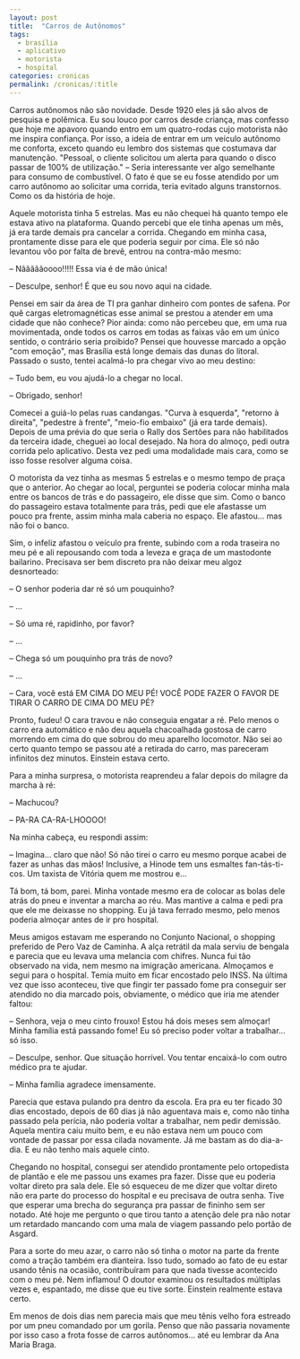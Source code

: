 ```yaml
---
layout: post
title:  "Carros de Autônomos"
tags:
  - brasília
  - aplicativo
  - motorista
  - hospital
categories: cronicas
permalink: /cronicas/:title
---
```


Carros autônomos não são novidade. Desde 1920 eles já são alvos de pesquisa e polêmica. Eu sou louco por carros desde criança, mas confesso que hoje me apavoro quando entro em um quatro-rodas cujo motorista não me inspira confiança. Por isso, a ideia de entrar em um veículo autônomo me conforta, exceto quando eu lembro dos sistemas que costumava dar manutenção. "Pessoal, o cliente solicitou um alerta para quando o disco passar de 100% de utilização." – Seria interessante ver algo semelhante para consumo de combustível. O fato é que se eu fosse atendido por um carro autônomo ao solicitar uma corrida, teria evitado alguns transtornos. Como os da história de hoje.

Aquele motorista tinha 5 estrelas. Mas eu não chequei há quanto tempo ele estava ativo na plataforma. Quando percebi que ele tinha apenas um mês, já era tarde demais pra cancelar a corrida. Chegando em minha casa, prontamente disse para ele que poderia seguir por cima. Ele só não levantou vôo por falta de brevê, entrou na contra-mão mesmo:

– Nãããããoooo!!!!! Essa via é de mão única!

– Desculpe, senhor! É que eu sou novo aqui na cidade.

Pensei em sair da área de TI pra ganhar dinheiro com pontes de safena. Por quê cargas eletromagnéticas esse animal se prestou a atender em uma cidade que não conhece? Pior ainda: como não percebeu que, em uma rua movimentada, onde todos os carros em todas as faixas vão em um único sentido, o contrário seria proibido? Pensei que houvesse marcado a opção "com emoção", mas Brasília está longe demais das dunas do litoral. Passado o susto, tentei acalmá-lo pra chegar vivo ao meu destino:

– Tudo bem, eu vou ajudá-lo a chegar no local.

– Obrigado, senhor!

Comecei a guiá-lo pelas ruas candangas. "Curva à esquerda", "retorno à direita", "pedestre à frente", "meio-fio embaixo" (já era tarde demais). Depois de uma prévia do que seria o Rally dos Sertões para não habilitados da terceira idade, cheguei ao local desejado. Na hora do almoço, pedi outra corrida pelo aplicativo. Desta vez pedi uma modalidade mais cara, como se isso fosse resolver alguma coisa.

O motorista da vez tinha as mesmas 5 estrelas e o mesmo tempo de praça que o anterior. Ao chegar ao local, perguntei se poderia colocar minha mala entre os bancos de trás e do passageiro, ele disse que sim. Como o banco do passageiro estava totalmente para trás, pedi que ele afastasse um pouco pra frente, assim minha mala caberia no espaço. Ele afastou... mas não foi o banco.

Sim, o infeliz afastou o veículo pra frente, subindo com a roda traseira no meu pé e ali repousando com toda a leveza e graça de um mastodonte bailarino. Precisava ser bem discreto pra não deixar meu algoz desnorteado:

– O senhor poderia dar ré só um pouquinho?

– ...

– Só uma ré, rapidinho, por favor?

– ...

– Chega só um pouquinho pra trás de novo?

– ...

– Cara, você está EM CIMA DO MEU PÉ! VOCÊ PODE FAZER O FAVOR DE TIRAR O CARRO DE CIMA DO MEU PÉ?

Pronto, fudeu! O cara travou e não conseguia engatar a ré. Pelo menos o carro era automático e não deu aquela chacoalhada gostosa de carro morrendo em cima do que sobrou do meu aparelho locomotor. Não sei ao certo quanto tempo se passou até a retirada do carro, mas pareceram infinitos dez minutos. Einstein estava certo.

Para a minha surpresa, o motorista reaprendeu a falar depois do milagre da marcha à ré:

– Machucou?

– PA-RA CA-RA-LHOOOO!

Na minha cabeça, eu respondi assim:

– Imagina... claro que não! Só não tirei o carro eu mesmo porque acabei de fazer as unhas das mãos! Inclusive, a Hinode tem uns esmaltes fan-tás-ti-cos. Um taxista de Vitória quem me mostrou e...

Tá bom, tá bom, parei. Minha vontade mesmo era de colocar as bolas dele atrás do pneu e inventar a marcha ao réu. Mas mantive a calma e pedi pra que ele me deixasse no shopping. Eu já tava ferrado mesmo, pelo menos poderia almoçar antes de ir pro hospital.

Meus amigos estavam me esperando no Conjunto Nacional, o shopping preferido de Pero Vaz de Caminha. A alça retrátil da mala serviu de bengala e parecia que eu levava uma melancia com chifres. Nunca fui tão observado na vida, nem mesmo na imigração americana. Almoçamos e segui para o hospital. Temia muito em ficar encostado pelo INSS. Na última vez que isso aconteceu, tive que fingir ter passado fome pra conseguir ser atendido no dia marcado pois, obviamente, o médico que iria me atender faltou:

– Senhora, veja o meu cinto frouxo! Estou há dois meses sem almoçar! Minha família está passando fome! Eu só preciso poder voltar a trabalhar... só isso.

– Desculpe, senhor. Que situação horrível. Vou tentar encaixá-lo com outro médico pra te ajudar.

– Minha família agradece imensamente.

Parecia que estava pulando pra dentro da escola. Era pra eu ter ficado 30 dias encostado, depois de 60 dias já não aguentava mais e, como não tinha passado pela perícia, não poderia voltar a trabalhar, nem pedir demissão. Aquela mentira caiu muito bem, e eu não estava nem um pouco com vontade de passar por essa cilada novamente. Já me bastam as do dia-a-dia. E eu não tenho mais aquele cinto.

Chegando no hospital, consegui ser atendido prontamente pelo ortopedista de plantão e ele me passou uns exames pra fazer. Disse que eu poderia voltar direto pra sala dele. Ele só esqueceu de me dizer que voltar direto não era parte do processo do hospital e eu precisava de outra senha. Tive que esperar uma brecha do segurança pra passar de fininho sem ser notado. Até hoje me pergunto o que tirou tanto a atenção dele pra não notar um retardado mancando com uma mala de viagem passando pelo portão de Asgard.

Para a sorte do meu azar, o carro não só tinha o motor na parte da frente como a tração também era dianteira. Isso tudo, somado ao fato de eu estar usando tênis na ocasião, contribuíram para que nada tivesse acontecido com o meu pé. Nem inflamou! O doutor examinou os resultados múltiplas vezes e, espantado, me disse que eu tive sorte. Einstein realmente estava certo.

Em menos de dois dias nem parecia mais que meu tênis velho fora estreado por um pneu comandado por um gorila. Penso que não passaria novamente por isso caso a frota fosse de carros autônomos... até eu lembrar da Ana Maria Braga.